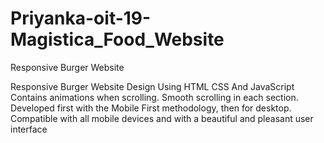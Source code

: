 # Priyanka-oit-19-Magistica_Food_Website

Responsive Burger Website

Responsive Burger Website Design Using HTML CSS And JavaScript
Contains animations when scrolling.
Smooth scrolling in each section.
Developed first with the Mobile First methodology, then for desktop.
Compatible with all mobile devices and with a beautiful and pleasant user interface

